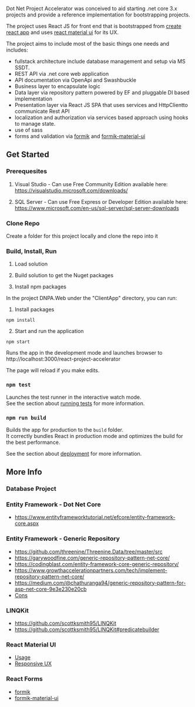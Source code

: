Dot Net Project Accelerator was conceived to aid starting .net core 3.x projects and provide a reference implementation for bootstrapping projects. 

The project uses React JS for front end that is bootstrapped from [create react app](https://reactjs.org/docs/create-a-new-react-app.html) and uses [react material ui](https://material-ui.com/) for its UX.

The project aims to include most of the basic things one needs and includes:

- fullstack architecture include database management and setup via MS SSDT.
- REST API via .net core web application
- API documentation via OpenApi and Swashbuckle
- Business layer to encapsulate logic
- Data layer via repository pattern powered by EF and pluggable DI based implementation
- Presentation layer via React JS SPA that uses services and HttpClientto communicate Rest API
- localization and authorization via services based approach using hooks to manage state.
- use of sass
- forms and validation via [formik](https://jaredpalmer.com/formik/) and [formik-material-ui](https://stackworx.github.io/formik-material-ui/)


## Get Started

### Prerequesites

1) Visual Studio - Can use Free Community Edition available here: https://visualstudio.microsoft.com/downloads/

2) SQL Server - Can use Free Express or Developer Edition available here: https://www.microsoft.com/en-us/sql-server/sql-server-downloads

### Clone Repo

Create a folder for this project locally and clone the repo into it

### Build, Install, Run

1) Load solution

2) Build solution to get the Nuget packages

3) Install npm packages

In the project DNPA.Web under the "ClientApp" directory, you can run:

1. Install packages

`npm install`

2. Start and run the application

`npm start`

Runs the app in the development mode and launches browser to http://localhost:3000/react-project-accelerator

The page will reload if you make edits.

### `npm test`

Launches the test runner in the interactive watch mode.<br />
See the section about [running tests](https://facebook.github.io/create-react-app/docs/running-tests) for more information.

### `npm run build`

Builds the app for production to the `build` folder.<br />
It correctly bundles React in production mode and optimizes the build for the best performance.

See the section about [deployment](https://facebook.github.io/create-react-app/docs/deployment) for more information.

## More Info

### Database Project

### Entity Framework - Dot Net Core

- https://www.entityframeworktutorial.net/efcore/entity-framework-core.aspx

### Entity Framework - Generic Repository

- https://github.com/threenine/Threenine.Data/tree/master/src 
- https://garywoodfine.com/generic-repository-pattern-net-core/
- https://codingblast.com/entity-framework-core-generic-repository/
- https://www.growthaccelerationpartners.com/tech/implement-repository-pattern-net-core/
- https://medium.com/@chathuranga94/generic-repository-pattern-for-asp-net-core-9e3e230e20cb
- [Cons](https://www.thereformedprogrammer.net/is-the-repository-pattern-useful-with-entity-framework-core/)

### LINQKit

- https://github.com/scottksmith95/LINQKit
- https://github.com/scottksmith95/LINQKit#predicatebuilder

### React Material UI

- [Usage](https://material-ui.com/getting-started/usage/)
- [Responsive UX](https://material-ui.com/guides/responsive-ui/)

### React Forms

- [formik](https://jaredpalmer.com/formik/)
- [formik-material-ui](https://stackworx.github.io/formik-material-ui/)

